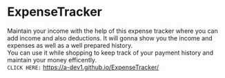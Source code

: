 # ExpenseTracker
Maintain your income with the help of this expense tracker where you can add income and also deductions. It will gonna show you the income and expenses as well as a well prepared history. &nbsp;  
You can use it while shopping to keep track of your payment history and maintain your money efficently.  
`CLICK HERE:` https://a-dev1.github.io/ExpenseTracker/ &nbsp;  
